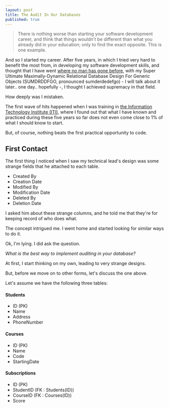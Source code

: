 ```yaml
---
layout: post
title: The Audit In Our Databases
published: true
---
```


>There is nothing worse than starting your software development career, and think that things wouldn't be different than what you already did in your education; only to find the exact opposite. This is one example.

And so I started my career. After five years, in which I tried very hard to benefit the most from, in developing my software development skills, and thought that I have went [where no man has gone before](http://en.wikipedia.org/wiki/Where_no_man_has_gone_before), with my Super Ultimate Maximally-Dynamic Relational Database Design For Generic Objects (SUMDRDDFGO, pronounced sumderdedefgo) - I will talk about it later.. one day.. hopefully -, I thought I achieved supremacy in that field.

How deeply was I mistaken.

The first wave of hits happened when I was training in [the Information Technology Institute (ITI)](http://www.iti.gov.eg/), where I found out that what I have known and practiced during these five years so far does not even come close to 1% of what I should know to start.

But, of course, nothing beats the first practical opportunity to code.

## First Contact

The first thing I noticed when I saw my technical lead's design was some strange fields that he attached to each table.

* Created By
* Creation Date
* Modified By
* Modification Date
* Deleted By
* Deletion Date

I asked him about these strange columns, and he told me that they're for keeping record of who does what.

The concept intrigued me. I went home and started looking for similar ways to do it.

Ok, I'm lying. I did ask the question.

_What is the best way to implement auditing in your database?_

At first, I start thinking on my own, leading to very strange designs.

But, before we move on to other forms, let's discuss the one above.

Let's assume we have the following three tables:

#### Students

* ID (PK)
* Name
* Address
* PhoneNumber

#### Courses

* ID (PK)
* Name
* Code
* StartingDate

#### Subscriptions

* ID (PK)
* StudentID (FK : Students(ID))
* CourseID (FK : Courses(ID))
* Score
